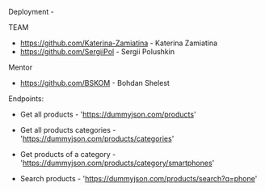 Deployment -

TEAM
* https://github.com/Katerina-Zamiatina  -  Katerina Zamiatina
* https://github.com/SergiiPol - Sergii Polushkin

Mentor
* https://github.com/BSKOM - Bohdan Shelest


Endpoints:

- Get all products - 'https://dummyjson.com/products'

- Get all products categories - 'https://dummyjson.com/products/categories'

- Get products of a category - 'https://dummyjson.com/products/category/smartphones'

- Search products - 'https://dummyjson.com/products/search?q=phone'